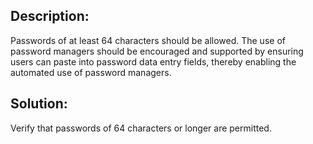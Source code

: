 ## Description:

Passwords of at least 64 characters should be allowed. 
The use of password managers should be encouraged and supported by ensuring users can paste into password data entry fields, 
thereby enabling the automated use of password managers. 

## Solution:

Verify that passwords of 64 characters or longer are permitted.
